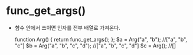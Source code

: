 # func_get_args()
 * 함수 안에서 쓰이면 인자를 전부 배열로 가져온다.

    function Arg() {
        return func_get_args();
    };
    $a = Arg("a", "b");            //["a", "b", "c"]
    $b = Arg("a", "b", "c", "d");  //["a", "b", "c", "d"]
    $c = Arg();                    //[]
